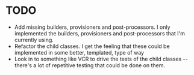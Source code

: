 # TODO

* Add missing builders, provisioners and post-processors. I only implemented the builders, provisioners and post-processors that I'm currently using.
* Refactor the child classes. I get the feeling that these could be implemented in some better, templated, type of way
* Look in to something like VCR to drive the tests of the child classes -- there's a lot of repetitive testing that could be done on them.